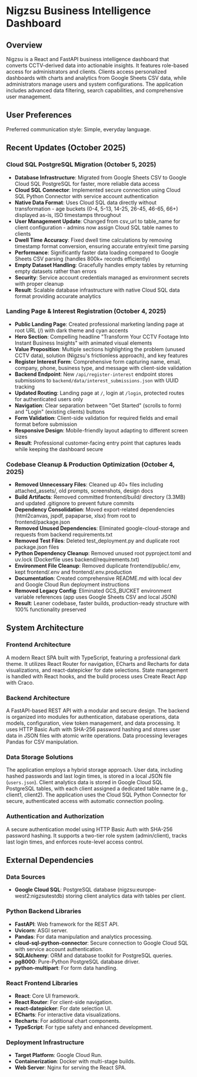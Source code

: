 # Nigzsu Business Intelligence Dashboard

## Overview
Nigzsu is a React and FastAPI business intelligence dashboard that converts CCTV-derived data into actionable insights. It features role-based access for administrators and clients. Clients access personalized dashboards with charts and analytics from Google Sheets CSV data, while administrators manage users and system configurations. The application includes advanced data filtering, search capabilities, and comprehensive user management.

## User Preferences
Preferred communication style: Simple, everyday language.

## Recent Updates (October 2025)

### Cloud SQL PostgreSQL Migration (October 5, 2025)
- **Database Infrastructure**: Migrated from Google Sheets CSV to Google Cloud SQL PostgreSQL for faster, more reliable data access
- **Cloud SQL Connector**: Implemented secure connection using Cloud SQL Python Connector with service account authentication
- **Native Data Format**: Uses Cloud SQL data directly without transformation - age buckets (0-4, 5-13, 14-25, 26-45, 46-65, 66+) displayed as-is, ISO timestamps throughout
- **User Management Update**: Changed from csv_url to table_name for client configuration - admins now assign Cloud SQL table names to clients
- **Dwell Time Accuracy**: Fixed dwell time calculations by removing timestamp format conversion, ensuring accurate entry/exit time parsing
- **Performance**: Significantly faster data loading compared to Google Sheets CSV parsing (handles 800k+ records efficiently)
- **Empty Dataset Handling**: Gracefully handles empty tables by returning empty datasets rather than errors
- **Security**: Service account credentials managed as environment secrets with proper cleanup
- **Result**: Scalable database infrastructure with native Cloud SQL data format providing accurate analytics

### Landing Page & Interest Registration (October 4, 2025)
- **Public Landing Page**: Created professional marketing landing page at root URL (/) with dark theme and cyan accents
- **Hero Section**: Compelling headline "Transform Your CCTV Footage Into Instant Business Insights" with animated visual elements
- **Value Proposition**: Multiple sections highlighting the problem (unused CCTV data), solution (Nigzsu's frictionless approach), and key features
- **Register Interest Form**: Comprehensive form capturing name, email, company, phone, business type, and message with client-side validation
- **Backend Endpoint**: New `/api/register-interest` endpoint stores submissions to `backend/data/interest_submissions.json` with UUID tracking
- **Updated Routing**: Landing page at `/`, login at `/login`, protected routes for authenticated users only
- **Navigation**: Clear separation between "Get Started" (scrolls to form) and "Login" (existing clients) buttons
- **Form Validation**: Client-side validation for required fields and email format before submission
- **Responsive Design**: Mobile-friendly layout adapting to different screen sizes
- **Result**: Professional customer-facing entry point that captures leads while keeping the dashboard secure

### Codebase Cleanup & Production Optimization (October 4, 2025)
- **Removed Unnecessary Files**: Cleaned up 40+ files including attached_assets/, old prompts, screenshots, design docs
- **Build Artifacts**: Removed committed frontend/build/ directory (3.3MB) and updated .gitignore to prevent future commits
- **Dependency Consolidation**: Moved export-related dependencies (html2canvas, jspdf, papaparse, xlsx) from root to frontend/package.json
- **Removed Unused Dependencies**: Eliminated google-cloud-storage and requests from backend requirements.txt
- **Removed Test Files**: Deleted test_deployment.py and duplicate root package.json files
- **Python Dependency Cleanup**: Removed unused root pyproject.toml and uv.lock (Dockerfile uses backend/requirements.txt)
- **Environment File Cleanup**: Removed duplicate frontend/public/.env, kept frontend/.env and frontend/.env.production
- **Documentation**: Created comprehensive README.md with local dev and Google Cloud Run deployment instructions
- **Removed Legacy Config**: Eliminated GCS_BUCKET environment variable references (app uses Google Sheets CSV and local JSON)
- **Result**: Leaner codebase, faster builds, production-ready structure with 100% functionality preserved

## System Architecture

### Frontend Architecture
A modern React SPA built with TypeScript, featuring a professional dark theme. It utilizes React Router for navigation, ECharts and Recharts for data visualizations, and react-datepicker for date selections. State management is handled with React hooks, and the build process uses Create React App with Craco.

### Backend Architecture
A FastAPI-based REST API with a modular and secure design. The backend is organized into modules for authentication, database operations, data models, configuration, view token management, and data processing. It uses HTTP Basic Auth with SHA-256 password hashing and stores user data in JSON files with atomic write operations. Data processing leverages Pandas for CSV manipulation.

### Data Storage Solutions
The application employs a hybrid storage approach. User data, including hashed passwords and last login times, is stored in a local JSON file (`users.json`). Client analytics data is stored in Google Cloud SQL PostgreSQL tables, with each client assigned a dedicated table name (e.g., client1, client2). The application uses the Cloud SQL Python Connector for secure, authenticated access with automatic connection pooling.

### Authentication and Authorization
A secure authentication model using HTTP Basic Auth with SHA-256 password hashing. It supports a two-tier role system (admin/client), tracks last login times, and enforces route-level access control.

## External Dependencies

### Data Sources
- **Google Cloud SQL**: PostgreSQL database (nigzsu:europe-west2:nigzsutestdb) storing client analytics data with tables per client.

### Python Backend Libraries
- **FastAPI**: Web framework for the REST API.
- **Uvicorn**: ASGI server.
- **Pandas**: For data manipulation and analytics processing.
- **cloud-sql-python-connector**: Secure connection to Google Cloud SQL with service account authentication.
- **SQLAlchemy**: ORM and database toolkit for PostgreSQL queries.
- **pg8000**: Pure-Python PostgreSQL database driver.
- **python-multipart**: For form data handling.

### React Frontend Libraries
- **React**: Core UI framework.
- **React Router**: For client-side navigation.
- **react-datepicker**: For date selection UI.
- **ECharts**: For interactive data visualizations.
- **Recharts**: For additional chart components.
- **TypeScript**: For type safety and enhanced development.

### Deployment Infrastructure
- **Target Platform**: Google Cloud Run.
- **Containerization**: Docker with multi-stage builds.
- **Web Server**: Nginx for serving the React SPA.